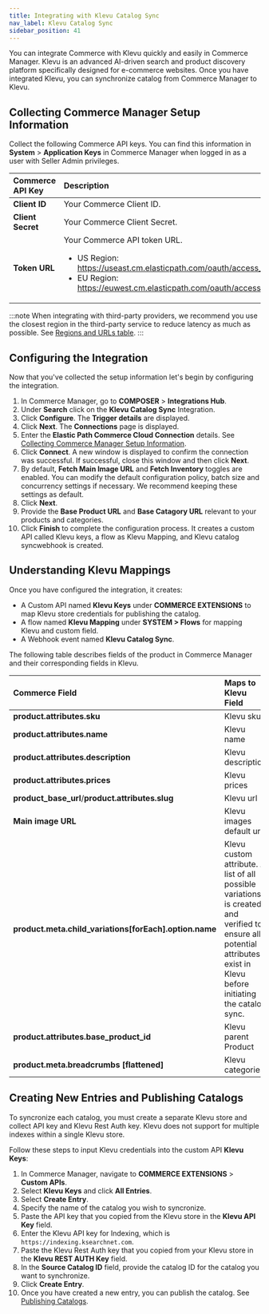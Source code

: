 ```yaml
---
title: Integrating with Klevu Catalog Sync
nav_label: Klevu Catalog Sync
sidebar_position: 41
---
```


You can integrate Commerce with Klevu quickly and easily in Commerce Manager. Klevu is an advanced AI-driven search and product discovery platform specifically designed for e-commerce websites. Once you have integrated Klevu, you can synchronize catalog from Commerce Manager to Klevu.

## Collecting Commerce Manager Setup Information

Collect the following Commerce API keys. You can find this information in **System** > **Application Keys** in Commerce Manager when logged in as a user with Seller Admin privileges.

| Commerce API Key | Description                            |
|:------------------------------------|:---------------------------------------|
| **Client ID**                       | Your Commerce Client ID. |
| **Client Secret**                   | Your Commerce Client Secret. |
| **Token URL**                       | Your Commerce API token URL. <ul><li>US Region: https://useast.cm.elasticpath.com/oauth/access_token</li><li>EU Region: https://euwest.cm.elasticpath.com/oauth/access_token</li></ul> |

:::note
When integrating with third-party providers, we recommend you use the closest region in the third-party service to reduce latency as much as possible. See [Regions and URLs table](/guides/Getting-Started/elastic-path-domains#regions-and-ur-ls).
:::

## Configuring the Integration

Now that you've collected the setup information let's begin by configuring the integration.

1. In Commerce Manager, go to **COMPOSER** > **Integrations Hub**.
1. Under **Search** click on the **Klevu Catalog Sync** Integration.
1. Click **Configure**. The **Trigger details** are displayed.
1. Click **Next**. The **Connections** page is displayed.
1. Enter the **Elastic Path Commerce Cloud Connection** details. See [Collecting Commerce Manager Setup Information](#collecting-commerce-manager-setup-information).
1. Click **Connect**. A new window is displayed to confirm the connection was successful. If successful, close this window and then click **Next**.
1. By default, **Fetch Main Image URL** and **Fetch Inventory** toggles are enabled. You can modify the default configuration policy, batch size and concurrency settings if necessary. We recommend keeping these settings as default.
1. Click **Next**.
1. Provide the **Base Product URL** and **Base Catagory URL** relevant to your products and categories.
1. Click **Finish** to complete the configuration process.
It creates a custom API called Klevu keys, a flow as Klevu Mapping, and Klevu catalog syncwebhook is created.

## Understanding Klevu Mappings

Once you have configured the integration, it creates:

- A Custom API named **Klevu Keys** under **COMMERCE EXTENSIONS** to map Klevu store credentials for publishing the catalog.
- A flow named **Klevu Mapping** under **SYSTEM > Flows** for mapping Klevu and custom field. 
- A Webhook event named **Klevu Catalog Sync**.

The following table describes fields of the product in Commerce Manager and their corresponding fields in Klevu.

| Commerce Field                    | Maps to Klevu Field |
|:----------------------------------|:-----------------------------------------|
| **product.attributes.sku**           | Klevu sku |
| **product.attributes.name**          | Klevu name |
| **product.attributes.description**    | Klevu description |
| **product.attributes.prices**         |  Klevu prices |
| **product_base_url**/**product.attributes.slug** | Klevu url |
| **Main image URL**                            | Klevu images default url |
| **product.meta.child_variations[forEach].option.name** | Klevu custom attribute.  A list of all possible variations is created and verified to ensure all potential attributes exist in Klevu before initiating the catalog sync. |
| **product.attributes.base_product_id** | Klevu parent Product |
| **product.meta.breadcrumbs [flattened]** |  Klevu categories |

## Creating New Entries and Publishing Catalogs

To syncronize each catalog, you must create a separate Klevu store and collect API key and Klevu Rest Auth key. Klevu does not support for multiple indexes within a single Klevu store. 

Follow these steps to input Klevu credentials into the custom API **Klevu Keys**:

1. In Commerce Manager, navigate to **COMMERCE EXTENSIONS** > **Custom APIs**.
1. Select **Klevu Keys** and click **All Entries**.
1. Select **Create Entry**.
1. Specify the name of the catalog you wish to syncronize.
1. Paste the API key that you copied from the Klevu store in the **Klevu API Key** field.
1. Enter the Klevu API key for Indexing, which is `https://indexing.ksearchnet.com`.
1. Paste the Klevu Rest Auth key that you copied from your Klevu store in the **Klevu REST AUTH Key** field.
1. In the **Source Catalog ID** field, provide the catalog ID for the catalog you want to synchronize.
1. Click **Create Entry**.
1. Once you have created a new entry, you can publish the catalog. See [Publishing Catalogs](https://elasticpath.dev/docs/commerce-manager/product-experience-manager/catalogs/publishing-catalogs#publishing-catalogs).